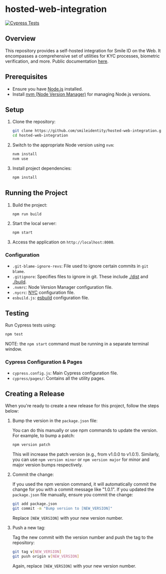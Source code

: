 # hosted-web-integration

[![Cypress Tests](https://github.com/smileidentity/hosted-web-integration/actions/workflows/main.yml/badge.svg)](https://github.com/smileidentity/hosted-web-integration/actions/workflows/main.yml)

## Overview

This repository provides a self-hosted integration for Smile ID on the Web. It encompasses a comprehensive set of utilities for KYC processes, biometric verification, and more. Public documentation [here](https://docs.usesmileid.com/integration-options/web-mobile-web/web-integration).

## Prerequisites

- Ensure you have [Node.js](https://nodejs.org/) installed.
- Install [nvm (Node Version Manager)](https://github.com/nvm-sh/nvm) for managing Node.js versions.

## Setup

1. Clone the repository:

    ```bash
    git clone https://github.com/smileidentity/hosted-web-integration.git
    cd hosted-web-integration
    ```

2. Switch to the appropriate Node version using `nvm`:

    ```bash
    nvm install
    nvm use
    ```

3. Install project dependencies:

    ```bash
    npm install
    ```

## Running the Project

1. Build the project:

    ```bash
    npm run build
    ```

2. Start the local server:

    ```bash
    npm start
    ```

3. Access the application on `http://localhost:8000`.

### Configuration

- `.git-blame-ignore-revs`: File used to ignore certain commits in `git blame`.
- `.gitignore`: Specifies files to ignore in git. These include [./dist](./dist) and [./build](./build).
- `.nvmrc`: Node Version Manager configuration file.
- `.nycrc`: [NYC](https://github.com/istanbuljs/nyc) configuration file.
- `esbuild.js`: [esbuild](https://esbuild.github.io/) configuration file.

## Testing

Run Cypress tests using:

```bash
npm test
```

NOTE: the `npm start` command must be running in a separate terminal window.

### Cypress Configuration & Pages

- `cypress.config.js`: Main Cypress configuration file.
- `cypress/pages/`: Contains all the utility pages.

## Creating a Release

When you're ready to create a new release for this project, follow the steps below:

1. Bump the version in the `package.json` file:

   You can do this manually or use npm commands to update the version. For example, to bump a patch:

   ```bash
   npm version patch
   ```

   This will increase the patch version (e.g., from v1.0.0 to v1.0.1). Similarly, you can use `npm version minor` or `npm version major` for minor and major version bumps respectively.

2. Commit the change:

   If you used the npm version command, it will automatically commit the change for you with a commit message like "1.0.1". If you updated the `package.json` file manually, ensure you commit the change:

   ```bash
   git add package.json
   git commit -m "Bump version to [NEW_VERSION]"
   ```

   Replace `[NEW_VERSION]` with your new version number.

3. Push a new tag:

   Tag the new commit with the version number and push the tag to the repository:

   ```bash
   git tag v[NEW_VERSION]
   git push origin v[NEW_VERSION]
   ```

   Again, replace `[NEW_VERSION]` with your new version number.
